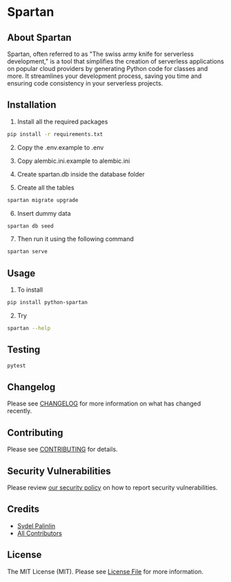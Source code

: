 # Spartan

## About Spartan
Spartan, often referred to as "The swiss army knife for serverless development," is a tool that simplifies the creation of serverless applications on popular cloud providers by generating Python code for classes and more. It streamlines your development process, saving you time and ensuring code consistency in your serverless projects.

## Installation
1. Install all the required packages
```bash
pip install -r requirements.txt
```
2. Copy the .env.example to .env

3. Copy alembic.ini.example to alembic.ini

4. Create spartan.db inside the database folder

5. Create all the tables
```bash
spartan migrate upgrade
```

6. Insert dummy data
```bash
spartan db seed
```

7. Then run it using the following command
```bash
spartan serve
```

## Usage
1. To install
```bash
pip install python-spartan
```

2. Try
```bash
spartan --help
```

## Testing
```bash
pytest
```

## Changelog

Please see [CHANGELOG](CHANGELOG.md) for more information on what has changed recently.

## Contributing

Please see [CONTRIBUTING](CONTRIBUTING.md) for details.

## Security Vulnerabilities

Please review [our security policy](../../security/policy) on how to report security vulnerabilities.

## Credits

- [Sydel Palinlin](https://github.com/nerdmonkey)
- [All Contributors](../../contributors)

## License

The MIT License (MIT). Please see [License File](LICENSE.md) for more information.
